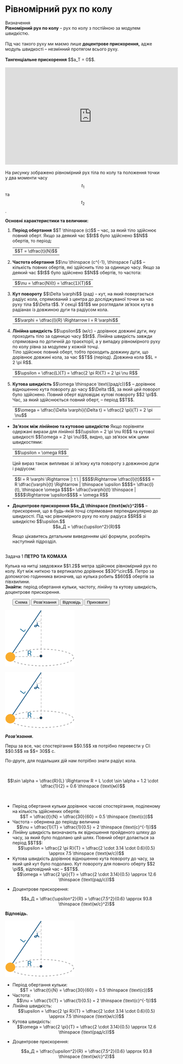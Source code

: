 #  Рiвномiрний рух по колу

<div class="eoz-wrap">
<span class="eoz">Визначення</span>
<div class="eoz-text">
<b>Рiвномiрний рух по колу</b> – рух по колу з постiйною за модулем швидкiстю.
<br>
<br>
Під час такого руху ми маємо лише <b>доцентрове прискорення,</b> адже модуль швидкостi – незмiнний протягом всього руху.
<br>
<br>
<b>Тангенцiальне прискорення</b> $$a_T = 0$$.
</div>
</div>

<br>
<div class="space"><div class="fluidMedia">
<iframe width="560" height="315" src="https://www.youtube.com/embed/8VVSbvaZkn4" frameborder="0" allowfullscreen></iframe>
</div> </div>

На рисунку зображено рiвномiрний рух тiла по колу та положення точки у два моменти часу $$t_1$$ та $$t_2$$.

<p class="p3"><b><span class="p1">Основнi характеристики та величини:</span></b></p>
<ol>
<li><div class="space"><b>Перiод обертання</b> $$T \thinspace (c)$$ – час, за який тiло здiйснює повний оберт. Якщо за деякий час $$t$$ було здiйснено $$N$$ обертiв, то перiод:</div>
<div class="space"><div class="centered-table-wrapper">
<table class="centered-table">
<tr class="eq">
<td class="eq">
<p1>$$T = \dfrac{t}{N}$$</p1>
</td>
</tr>
</table> </div> </div> </li>
<li><div class="space"><b>Частота обертання</b> $$\nu \thinspace (c^{-1}, \thinspace Гц)$$ – кiлькiсть повних обертiв, якi здiйснить тiло за одиницю часу. Якщо за деякий час $$t$$ було здiйснено $$N$$ обертiв, то частота:</div>
<div class="space"><div class="centered-table-wrapper">
<table class="centered-table">
<tr class="eq">
<td class="eq">
<p1>$$\nu = \dfrac{N}{t} = \dfrac{1}{T}$$</p1>
</td>
</tr>
</table> </div> </div> </li>
<li><div class="space"><b>Кут повороту</b> $$\Delta \varphi$$ (рад) – кут, на який повертається радiус кола, спрямований з центра до дослiджуваної точки за час руху тiла $$\Delta t$$. У секцiї $$1$$ ми розглядали зв’язок кута в радiанах із довжиною дуги та радiусом кола.</div>

<div class="space"><div class="centered-table-wrapper">
<table class="centered-table">
<tr class="eq">
<td class="eq">
<p1>$$\varphi = \dfrac{l}{R} \Rightarrow l = R \varphi$$</p1>
</td>
</tr>
</table> </div> </div>
</li>
<li><div class="space"><b>Лiнiйна швидкiсть</b> $$\upsilon$$ (м/с) – дорiвнює довжинi дуги, яку проходить тiло за одиницю часу $$t$$. Лiнiйна швидкiсть завжди спрямована по дотичнiй до траєкторiї, а у випадку рiвномiрного руху по колу рiвна за модулем у кожнiй точцi.
<br>
Тiло здiйснює повний оберт, тобто проходить довжину дуги, що дорiвнює довжинi кола, за час $$T$$ (перiод). Довжина кола $$L = 2 \pi R$$.</div>
<div class="space"><div class="centered-table-wrapper">
<table class="centered-table">
<tr class="eq">
<td class="eq">
<p1>$$\upsilon = \dfrac{L}{T} = \dfrac{2 \pi R}{T} = 2 \pi \nu R$$</p1>
</td>
</tr>
</table> </div> </div>
</li>
<li><div class="space"><b>Кутова швидкiсть</b> $$\omega \thinspace \text{(рад/с)}$$ – дорiвнює вiдношенню кута повороту до часу $$\Delta t$$, за який цей поворот було здiйснено. Повний оберт вiдповiдає кутові повороту $$2 \pi$$. Час, за який здiйснюється повний оберт, – перiод $$T$$.</div>
<div class="space"><div class="centered-table-wrapper">
<table class="centered-table">
<tr class="eq">
<td class="eq">
<p1>$$\omega = \dfrac{\Delta \varphi}{\Delta t} = \dfrac{2 \pi}{T} = 2 \pi \nu$$</p1>
</td>
</tr>
</table> </div> </div>
</li>
</ol>
<ul>
<li><div class="space"><b>Зв’язок мiж лiнiйною та кутовою швидкiстю</b> Якщо порiвняти одержані вирази для лiнiйної $$(\upsilon = 2 \pi \nu R)$$ та кутової швидкості $$(\omega = 2 \pi \nu)$$, видно, що зв’язок мiж цими швидкостями:</div>

<div class="space"><div class="centered-table-wrapper">
<table class="centered-table">
<tr class="eq">
<td class="eq">
<p1>$$\upsilon = \omega R$$</p1>
</td>
</tr>
</table> </div> </div>

<div class="space">Цей вираз також випливає зі зв’язку кута повороту з довжиною дуги i радiусом:</div>
<div class="space"><div class="centered-table-wrapper">
<table class="centered-table">
<tr class="eq">
<td class="eq">
<p1>$$l = R \varphi \Rightarrow |: t \ | $$$$\Rightarrow \dfrac{l}{t}$$$$ = R \dfrac{\varphi}{t} \Rightarrow | \thinspace \upsilon $$$$= \dfrac{l}{t}, \thinspace \omega $$$$= \dfrac{\varphi}{t} \thinspace | $$$$\Rightarrow \upsilon$$$$ = \omega R$$</p1>
</td>
</tr>
</table> </div> </div>
</li>
</ul>
<ul><li><div class="space"><b>Доцентрове прискорення $$a_Д \thinspace (\text{м/c}^2)$$</b> – прискорення, що в будь-якiй точцi спрямоване перпендикулярно до швидкостi. Під час рівномірного руху по колу радiуса $$R$$ зi швидкiстю $$\upsilon.$$</div>
<div class="space" align="center">$$a_Д = \dfrac{\upsilon^2}{R}$$</div>

Якщо цiкавитесь детальним виведенням цiєї формули, розберiть наступний пiдрозділ.</li>
</ul>
<br>

<div class="space">
<div class="task-wrap">
<span class="task">Задача 1</span> <b>ПЕТРО ТА КОМАХА</b>
<div class="task-text">
<p>Кулька на нитці завдовжки $$1.2$$ метра здiйснює рiвномiрний рух по колу. Кут мiж ниткою та вертикаллю дорiвнює $$30^\circ$$. Петро за допомогою годинника визначив, що кулька робить $$60$$ обертiв за пiвхвилини.<br><b>Знайти:</b> перiод обертання кульки, частоту, лiнiйну та кутову швидкiсть, доцентрове прискорення.</p>
<p>
<ul class="nav-tab" id="mytab">
<button class="btn" data-target="#plot" data-toggle="pill">Схема</button>
<button class="btn" data-target="#decision" data-toggle="pill">Розв’язання</button>
<button class="btn" data-target="#answer" data-toggle="pill">Вiдповiдь</button>
<button class="btn" data-target="#hide" data-toggle="pill">Приховати</button>
</ul>
<div id="mytab" class="tab-content">
  <div class="tab-pane" id="plot">
<p><img class="image" width="225"  src="/images/chapter_3/13.png"></p>
  </div>
  <div class="tab-pane" id="decision">
<p><img class="image" width="225"  src="/images/chapter_3/13.png"></p>
<p><b><i>Розв’язання.</i> </b> </p>
<p>Перш за все, час спостерiгання $$0.5$$ хв потрiбно перевести у СI: $$0.5$$ хв $$= 30$$ с.</p>

<p>По-друге, для подальших дiй нам потрiбно знати радiус кола.</p>

<br>
<br>

<center>$$\sin \alpha = \dfrac{R}{L} \Rightarrow R = L \cdot \sin \alpha = 1.2 \cdot \dfrac{1}{2} = 0.6 \thinspace (\text{м})$$</center>

<br>
<br>

<ul>
<li>
Перiод обертання кульки дорiвнює часові спостерiгання, подiленому на кiлькiсть здiйснених обертiв:


<div class="space" align="center">$$T = \dfrac{t}{N} = \dfrac{30}{60} = 0.5 \thinspace (\text{c})$$</div>
</li>
<li>
Частота – обернена до перiоду величина


<div class="space" align="center">$$\nu = \dfrac{1}{T} = \dfrac{1}{0.5} = 2 \thinspace (\text{c}^{-1})$$</div>
</li>
<li>
Лiнiйну швидкiсть визначають як вiдношення пройденого шляху до часу, за який було подолано цей шлях. Повний оберт долається за перiод $$T$$:

</li>
<div class="space" align="center">$$\upsilon = \dfrac{2 \pi R}{T} = \dfrac{2 \cdot 3.14 \cdot 0.6}{0.5} \approx 7.5 \thinspace (\text{м/с})$$</div>
</li>
<li>
Кутова швидкiсть дорiвнює вiдношенню кута повороту до часу, за який цей кут було подолано. Кут повороту для повного оберту $$2 \pi$$, вiдповiдний час – $$T$$.


<div class="space" align="center">$$\omega = \dfrac{2 \pi}{T} = \dfrac{2 \cdot 3.14}{0.5} \approx 12.6 \thinspace (\text{рад/с})$$</div>
</li>
<li>

Доцентрове прискорення:
<div class="space" align="center">$$a_Д = \dfrac{\upsilon^2}{R} = \dfrac{7.5^2}{0.6} \approx 93.8 \thinspace (\text{м/с}^2)$$</div>
</li>
</ul>
  </div>
  <div class="tab-pane" id="answer"><p><b>Вiдповiдь.</b></p>
<p><img class="image" width="225"  src="/images/chapter_3/13.png"></p>
<ul>
<li>
Перiод обертання кульки:


<div class="space" align="center">$$T = \dfrac{t}{N} = \dfrac{30}{60} = 0.5 \thinspace (\text{c})$$</div>
</li>
<li>
Частота:


<div class="space" align="center">$$\nu = \dfrac{1}{T} = \dfrac{1}{0.5} = 2 \thinspace (\text{c}^{-1})$$</div>
</li>
<li>
Лiнiйна швидкiсть:

</li>
<div class="space" align="center">$$\upsilon = \dfrac{2 \pi R}{T} = \dfrac{2 \cdot 3.14 \cdot 0.6}{0.5} \approx 7.5 \thinspace (\text{м/с})$$</div>
</li>
<li>
Кутова швидкiсть:


<div class="space" align="center">$$\omega = \dfrac{2 \pi}{T} = \dfrac{2 \cdot 3.14}{0.5} \approx 12.6 \thinspace (\text{рад/с})$$</div>
</li>
<li>

Доцентрове прискорення:
<div class="space" align="center">$$a_Д = \dfrac{\upsilon^2}{R} = \dfrac{7.5^2}{0.6} \approx 93.8 \thinspace (\text{м/с}^2)$$</div>
</li>
</ul>
  </div>
  <div class="tab-pane" id="hide"></div>
</div>
</p>
</div>
</div>
</div>
<div class="space"></div>

